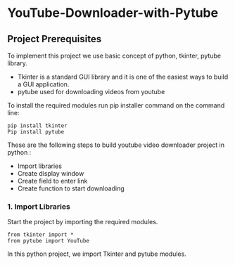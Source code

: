 # YouTube-Downloader-with-Pytube

## Project Prerequisites

To implement this project we use basic concept of python, tkinter, pytube library.

- Tkinter is a standard GUI library and it is one of the easiest ways to build a GUI application.
- pytube used for downloading videos from youtube

To install the required modules run pip installer command on the command line:
```
pip install tkinter
Pip install pytube
```
These are the following steps to build youtube video downloader project in python :

- Import libraries
- Create display window
- Create field to enter link
- Create function to start downloading


### 1. Import Libraries
Start the project by importing the required modules.
```
from tkinter import *
from pytube import YouTube
```
In this python project, we import Tkinter and pytube modules.
